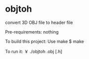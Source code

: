 # objtoh

convert 3D OBJ file to header file

Pre-requirements:
  nothing

To build this project: Use make
  $ make

To run it:
  ￥ ./objtoh <source>.obj [<target>.h]
